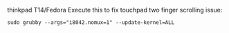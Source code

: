 thinkpad T14/Fedora
Execute this to fix touchpad two finger scrolling issue:
```
sudo grubby --args="i8042.nomux=1" --update-kernel=ALL
```
